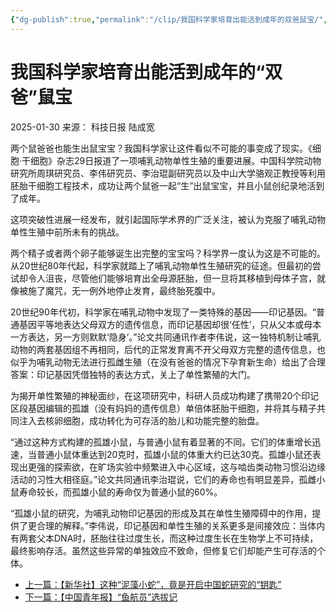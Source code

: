 ```yaml
---
{"dg-publish":true,"permalink":"/clip/我国科学家培育出能活到成年的双爸鼠宝/","title":"【科技日报】我国科学家培育出能活到成年的“双爸”鼠宝----中国科学院","created":"2025-06-25T14:18:44.171+08:00"}
---
```


# 我国科学家培育出能活到成年的“双爸”鼠宝

2025-01-30 来源： 科技日报 陆成宽


两个鼠爸爸也能生出鼠宝宝？我国科学家让这件看似不可能的事变成了现实。《细胞·干细胞》杂志29日报道了一项哺乳动物单性生殖的重要进展。中国科学院动物研究所周琪研究员、李伟研究员、李治琨副研究员以及中山大学骆观正教授等利用胚胎干细胞工程技术，成功让两个鼠爸一起“生”出鼠宝宝，并且小鼠创纪录地活到了成年。

这项突破性进展一经发布，就引起国际学术界的广泛关注，被认为克服了哺乳动物单性生殖中前所未有的挑战。

两个精子或者两个卵子能够诞生出完整的宝宝吗？科学界一度认为这是不可能的。从20世纪80年代起，科学家就踏上了哺乳动物单性生殖研究的征途。但最初的尝试却令人沮丧，尽管他们能够培育出全母源胚胎，但一旦将其移植到母体子宫，就像被施了魔咒，无一例外地停止发育，最终胎死腹中。

20世纪90年代初，科学家在哺乳动物中发现了一类特殊的基因——印记基因。“普通基因平等地表达父母双方的遗传信息，而印记基因却很‘任性’，只从父本或母本一方表达，另一方则默默‘隐身’。”论文共同通讯作者李伟说，这一独特机制让哺乳动物的两套基因组不再相同，后代的正常发育离不开父母双方完整的遗传信息，也似乎为哺乳动物无法进行孤雌生殖（在没有爸爸的情况下孕育新生命）给出了合理答案：印记基因凭借独特的表达方式，关上了单性繁殖的大门。

为揭开单性繁殖的神秘面纱，在这项研究中，科研人员成功构建了携带20个印记区段基因编辑的孤雄（没有妈妈的遗传信息）单倍体胚胎干细胞，并将其与精子共同注入去核卵细胞，成功转化为可存活的胎儿和功能完整的胎盘。

“通过这种方式构建的孤雄小鼠，与普通小鼠有着显著的不同。它们的体重增长迅速，当普通小鼠体重达到20克时，孤雄小鼠的体重大约已达30克。孤雄小鼠还表现出更强的探索欲，在旷场实验中频繁进入中心区域，这与啮齿类动物习惯沿边缘活动的习性大相径庭。”论文共同通讯李治琨说，它们的寿命也有明显差异，孤雌小鼠寿命较长，而孤雄小鼠的寿命仅为普通小鼠的60%。

“孤雄小鼠的研究，为哺乳动物印记基因的形成及其在单性生殖障碍中的作用，提供了更合理的解释。”李伟说，印记基因和单性生殖的关系更多是间接效应：当体内有两套父本DNA时，胚胎往往过度生长，而这种过度生长在生物学上不可持续，最终影响存活。虽然这些异常的单独效应不致命，但修复它们却能产生可存活的个体。

- [上一篇：【新华社】这种“泥藻小蛇”，竟是开启中国蛇研究的“钥匙”](https://www.cas.cn/cm/202501/t20250130_5046411.shtml "【新华社】这种“泥藻小蛇”，竟是开启中国蛇研究的“钥匙”")
- [下一篇：【中国青年报】“鱼航员”选拔记](https://www.cas.cn/cm/202501/t20250127_5046340.shtml "【中国青年报】“鱼航员”选拔记")